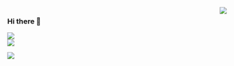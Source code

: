 <img align="right" src="https://github-readme-stats.vercel.app/api?username=Macr0phag3&show_icons=true&theme=radical&hide_title=true" />

### Hi there 👋

![](https://img.shields.io/badge/Language-Python-brightgreen?style=flat&logo=c%2b%2b)<br>
![](https://img.shields.io/badge/Platform-Linux-brightgreen?style=flat&logo=red%20hat)

<img align="left" src="https://github-readme-stats.vercel.app/api/top-langs/?username=Macr0phag3&layout=compact&hide=css,html" />
